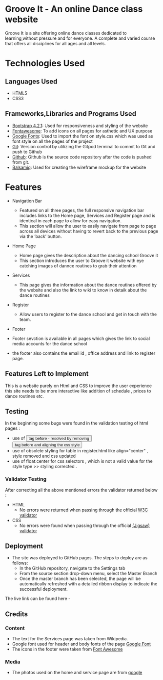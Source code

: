 # Groove It - An online Dance class website
Groove It is a site offering online dance classes dedicated to learning,without pressure and for everyone. A complete and varied course that offers all disciplines for all ages and all levels.
# Technologies Used
## Languages Used
- HTML5
- CSS3
## Frameworks,Libraries and Programs Used
- [Bootstrap 4.2.1](https://getbootstrap.com/docs/4.2/getting-started/introduction/):
   Used for responsiveness and styling of the website
- [Fontawesome](https://fontawesome.com/v5.15/icons?d=gallery&p=2&q=facebook&m=free):
   To add icons on all pages for asthetic and UX purpose
- [Google Fonts](https://fonts.google.com/):
   Used to import the font on style.css which was used as font style on all the pages of the project
- [Git](https://git-scm.com/docs):
   Version control by utilizing the Gitpod terminal to commit to Git and push to Github
- [Github](https://github.com/):
   Github is the source code repository after the code is pushed from git.
- [Balsamiq](https://balsamiq.com/wireframes/desktop/#):
   Used for creating the wireframe mockup for the website

# Features
* Navigation Bar
   * Featured on all three pages, the full responsive navigation bar includes links to the Home page, Services and Register page and is identical in each page to allow for easy navigation.
   * This section will allow the user to easily navigate from page to page across all devices      without having to revert back to the previous page via the ‘back’ button.

* Home Page
  * Home page gives the description about the dancing school Groove it
  * This section introduces the user to Groove it website with eye catching images of dannce routines to grab their attention

* Services
  * This page gives the information about the dance routines offered by the website and also the link to wiki to know in detaik about the dance routines

* Register
  * Allow users to register to the dance school and get in touch with the team.

* Footer
 * Footer sevction is available in all pages which gives the link to social media accounts for the dance school
 * the footer also contains the email id , office address and link to register page.


## Features Left to Implement
  This is a website purely on Html and CSS to improve the user experience this site needs to be more interactive like addition of schedule , prices to dance routines etc.

## Testing 
In the beginning some bugs were found in the validation testing of html pages :
* use of <button> tag before <a> - resolved by removing <button> tag before <a> and aligning the css style
* use of obsolete styling for table in register.html like align="center" , style removed and css updated
* use of float:center for css selectors , which is not a valid value for the style type >> styling corrected .
### Validator Testing 
After correcting all the above mentioned errors the validator returned below :
- HTML
  - No errors were returned when passing through the official [W3C validator](https://validator.w3.org/nu/?doc=https%3A%2F%2Fcode-institute-org.github.io%2Flove-running-2.0%2Findex.html)
- CSS
  - No errors were found when passing through the official [(Jigsaw) validator](https://jigsaw.w3.org/css-validator/validator?uri=https%3A%2F%2Fvalidator.w3.org%2Fnu%2F%3Fdoc%3Dhttps%253A%252F%252Fcode-institute-org.github.io%252Flove-running-2.0%252Findex.html&profile=css3svg&usermedium=all&warning=1&vextwarning=&lang=en#css)

## Deployment

- The site was deployed to GitHub pages. The steps to deploy are as follows: 
  - In the GitHub repository, navigate to the Settings tab 
  - From the source section drop-down menu, select the Master Branch
  - Once the master branch has been selected, the page will be automatically refreshed with a detailed ribbon display to indicate the successful deployment. 

The live link can be found here - 

## Credits 

### Content 

- The text for the Services page was taken from Wikipedia.
- Google font used for header and body fonts of the page [Google Font](https://fonts.google.com/)
- The icons in the footer were taken from [Font Awesome](https://fontawesome.com/)

### Media

- The photos used on the home and service page are from [google](www.google.com)



